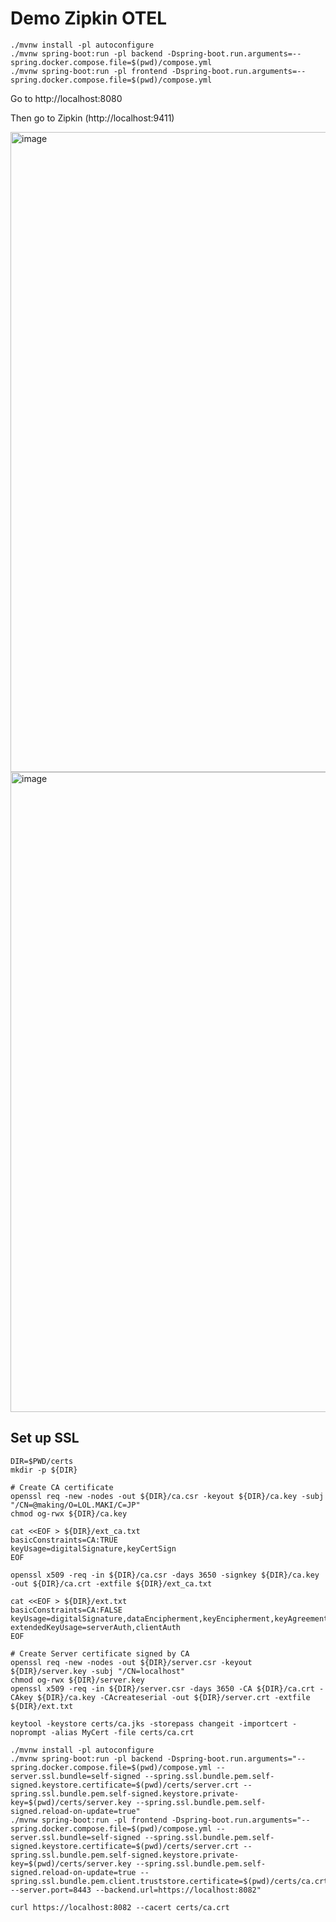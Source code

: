 # Demo Zipkin OTEL


```
./mvnw install -pl autoconfigure
./mvnw spring-boot:run -pl backend -Dspring-boot.run.arguments=--spring.docker.compose.file=$(pwd)/compose.yml
./mvnw spring-boot:run -pl frontend -Dspring-boot.run.arguments=--spring.docker.compose.file=$(pwd)/compose.yml
```

Go to http://localhost:8080

Then go to Zipkin (http://localhost:9411)

<img width="1024" alt="image" src="https://github.com/user-attachments/assets/57d07fb0-99e4-4ec5-bb13-353ba04df24d">

<img width="1024" alt="image" src="https://github.com/user-attachments/assets/357d0c8e-eaaf-4b4e-a6ba-1467a7fde778">

## Set up SSL

```
DIR=$PWD/certs
mkdir -p ${DIR}

# Create CA certificate
openssl req -new -nodes -out ${DIR}/ca.csr -keyout ${DIR}/ca.key -subj "/CN=@making/O=LOL.MAKI/C=JP"
chmod og-rwx ${DIR}/ca.key

cat <<EOF > ${DIR}/ext_ca.txt
basicConstraints=CA:TRUE
keyUsage=digitalSignature,keyCertSign
EOF

openssl x509 -req -in ${DIR}/ca.csr -days 3650 -signkey ${DIR}/ca.key -out ${DIR}/ca.crt -extfile ${DIR}/ext_ca.txt

cat <<EOF > ${DIR}/ext.txt
basicConstraints=CA:FALSE
keyUsage=digitalSignature,dataEncipherment,keyEncipherment,keyAgreement
extendedKeyUsage=serverAuth,clientAuth
EOF

# Create Server certificate signed by CA
openssl req -new -nodes -out ${DIR}/server.csr -keyout ${DIR}/server.key -subj "/CN=localhost"
chmod og-rwx ${DIR}/server.key
openssl x509 -req -in ${DIR}/server.csr -days 3650 -CA ${DIR}/ca.crt -CAkey ${DIR}/ca.key -CAcreateserial -out ${DIR}/server.crt -extfile ${DIR}/ext.txt
```

```
keytool -keystore certs/ca.jks -storepass changeit -importcert -noprompt -alias MyCert -file certs/ca.crt 
```


```
./mvnw install -pl autoconfigure
./mvnw spring-boot:run -pl backend -Dspring-boot.run.arguments="--spring.docker.compose.file=$(pwd)/compose.yml --server.ssl.bundle=self-signed --spring.ssl.bundle.pem.self-signed.keystore.certificate=$(pwd)/certs/server.crt --spring.ssl.bundle.pem.self-signed.keystore.private-key=$(pwd)/certs/server.key --spring.ssl.bundle.pem.self-signed.reload-on-update=true"
./mvnw spring-boot:run -pl frontend -Dspring-boot.run.arguments="--spring.docker.compose.file=$(pwd)/compose.yml --server.ssl.bundle=self-signed --spring.ssl.bundle.pem.self-signed.keystore.certificate=$(pwd)/certs/server.crt --spring.ssl.bundle.pem.self-signed.keystore.private-key=$(pwd)/certs/server.key --spring.ssl.bundle.pem.self-signed.reload-on-update=true --spring.ssl.bundle.pem.client.truststore.certificate=$(pwd)/certs/ca.crt --server.port=8443 --backend.url=https://localhost:8082"
```


```
curl https://localhost:8082 --cacert certs/ca.crt
```